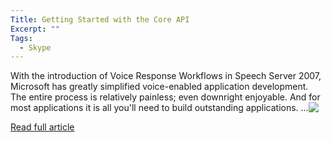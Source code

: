 ```yaml
---
Title: Getting Started with the Core API
Excerpt: ""
Tags:
  - Skype
---
```


  With the introduction of Voice Response Workflows in Speech Server 2007, Microsoft has greatly simplified voice-enabled application development. The entire process is relatively painless; even downright enjoyable. And for most applications it is all you'll need to build outstanding applications. ...<a href="http://gotspeech.net/blogs/speakingfromtheedge/archive/2008/07/22/getting-started-with-the-core-api.aspx"><img style="vertical-align: text-top" src="http://www.blogblog.com/rounders2/icon_arrow.gif" border="0" /></a>
  
  <a href="http://gotspeech.net/blogs/speakingfromtheedge/archive/2008/07/22/getting-started-with-the-core-api.aspx">Read full article</a>
